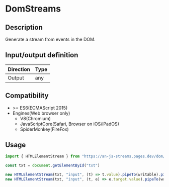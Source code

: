 # DomStreams

## Description
Generate a stream from events in the DOM.

## Input/output definition
|Direction|Type|
|-|-|
|Output|any|

## Compatibility
* \>= ES6(ECMAScript 2015)
* Engines(Web browser only)
  * V8(Chromium)
  * JavaScriptCore(Safari, Browser on iOS/iPadOS)
  * SpiderMonkey(FireFox)

## Usage
```ts
import { HTMLElementStream } from "https://an-js-streams.pages.dev/dom/mod.mjs"

const txt = document.getElementById("txt")

new HTMLElementStream(txt, "input", (t) => t.value).pipeTo(writable).pipeTo(writable)
new HTMLElementStream(txt, "input", (t, e) => e.target.value).pipeTo(writable).pipeTo(writable)
```